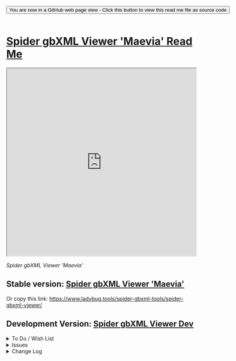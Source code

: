 
<span style=display:none; >[You are now in a GitHub source code view - click this link to view Read Me file as a web page]( https://www.ladybug.tools/spider-gbxml-tools/#spider-gbxml-viewer/README.md "View file as a web page." ) </span>

<div><input type=button onclick="window.location.href='https://github.com/ladybug-tools/spider-gbxml-tools/tree/master/spider-gbxml-viewer/'";
value='You are now in a GitHub web page view - Click this button to view this read me file as source code' ></div>

<br>

# [Spider gbXML Viewer 'Maevia' Read Me]( #spider-gbxml-viewer/README.md )


<iframe src=https://www.ladybug.tools/spider-gbxml-tools/spider-gbxml-viewer/dev/index.html width=100% height=500px >Iframes are do not render in GitHub source code views</iframe>
<div style=display:none; >
<img src=https://www.ladybug.tools/spider-gbxml-tools/images/sgv-0-17-02.png >
</div>

_Spider gbXML Viewer 'Maevia'_



## Stable version: [Spider gbXML Viewer 'Maevia' ]( https://www.ladybug.tools/spider-gbxml-tools/spider-gbxml-viewer/ "Click me to run the stable app" )

Or copy this link: https://www.ladybug.tools/spider-gbxml-tools/spider-gbxml-viewer/


## Development Version: [Spider gbXML Viewer Dev ]( https://www.ladybug.tools/spider-gbxml-tools/spider-gbxml-viewer/dev/ "Click me to run the latest app" )



<details>

<summary>To Do / Wish List</summary>

* Embed the help buttons inside the details
* jsHint all the files
* Make sure all
	* report number of items found
	* input type=search
* create core script?
	* help
	* select index
	* select surfaces show hide
* Add openType script
* Try in OpenStudio

</details>

<details>

<summary>Issues</summary>


</details>

<details>

<summary>Change Log</summary>

### 2020-04-29 ~ Theo

v0.17.07.05 dev

* Fix xmlns issue

### 2019-12-18 ~ Theo

v0.17.07.04 dev

* Drop text dialog element / not Safari compatible


### 2019-11-07 ~ Theo

v0.17.07.02 dev

* Reset bristol clifton downs as default


### 2019-10-03 ~ Theo

v0.17.04-0

* F: First commit
* D: Update to three.js r109 - seems OK



</details>